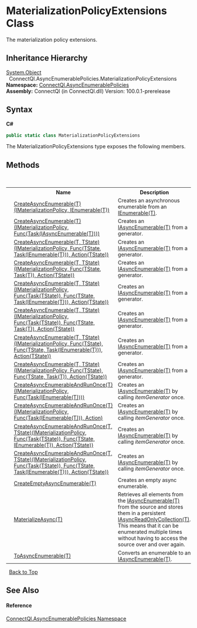 # MaterializationPolicyExtensions Class
 

The materialization policy extensions.


## Inheritance Hierarchy
<a href="http://msdn2.microsoft.com/en-us/library/e5kfa45b" target="_blank">System.Object</a><br />&nbsp;&nbsp;ConnectQl.AsyncEnumerablePolicies.MaterializationPolicyExtensions<br />
**Namespace:**&nbsp;<a href="N_ConnectQl_AsyncEnumerablePolicies">ConnectQl.AsyncEnumerablePolicies</a><br />**Assembly:**&nbsp;ConnectQl (in ConnectQl.dll) Version: 100.0.1-prerelease

## Syntax

**C#**<br />
``` C#
public static class MaterializationPolicyExtensions
```

The MaterializationPolicyExtensions type exposes the following members.


## Methods
&nbsp;<table><tr><th></th><th>Name</th><th>Description</th></tr><tr><td>![Public method](media/pubmethod.gif "Public method")![Static member](media/static.gif "Static member")</td><td><a href="M_ConnectQl_AsyncEnumerablePolicies_MaterializationPolicyExtensions_CreateAsyncEnumerable__1">CreateAsyncEnumerable(T)(IMaterializationPolicy, IEnumerable(T))</a></td><td>
Creates an asynchronous enumerable from an <a href="http://msdn2.microsoft.com/en-us/library/9eekhta0" target="_blank">IEnumerable(T)</a>.</td></tr><tr><td>![Public method](media/pubmethod.gif "Public method")![Static member](media/static.gif "Static member")</td><td><a href="M_ConnectQl_AsyncEnumerablePolicies_MaterializationPolicyExtensions_CreateAsyncEnumerable__1_1">CreateAsyncEnumerable(T)(IMaterializationPolicy, Func(Task(IAsyncEnumerable(T))))</a></td><td>
Creates an <a href="T_ConnectQl_AsyncEnumerables_IAsyncEnumerable_1">IAsyncEnumerable(T)</a> from a generator.</td></tr><tr><td>![Public method](media/pubmethod.gif "Public method")![Static member](media/static.gif "Static member")</td><td><a href="M_ConnectQl_AsyncEnumerablePolicies_MaterializationPolicyExtensions_CreateAsyncEnumerable__2_4">CreateAsyncEnumerable(T, TState)(IMaterializationPolicy, Func(TState, Task(IEnumerable(T))), Action(TState))</a></td><td>
Creates an <a href="T_ConnectQl_AsyncEnumerables_IAsyncEnumerable_1">IAsyncEnumerable(T)</a> from a generator.</td></tr><tr><td>![Public method](media/pubmethod.gif "Public method")![Static member](media/static.gif "Static member")</td><td><a href="M_ConnectQl_AsyncEnumerablePolicies_MaterializationPolicyExtensions_CreateAsyncEnumerable__2_5">CreateAsyncEnumerable(T, TState)(IMaterializationPolicy, Func(TState, Task(T)), Action(TState))</a></td><td>
Creates an <a href="T_ConnectQl_AsyncEnumerables_IAsyncEnumerable_1">IAsyncEnumerable(T)</a> from a generator.</td></tr><tr><td>![Public method](media/pubmethod.gif "Public method")![Static member](media/static.gif "Static member")</td><td><a href="M_ConnectQl_AsyncEnumerablePolicies_MaterializationPolicyExtensions_CreateAsyncEnumerable__2">CreateAsyncEnumerable(T, TState)(IMaterializationPolicy, Func(Task(TState)), Func(TState, Task(IEnumerable(T))), Action(TState))</a></td><td>
Creates an <a href="T_ConnectQl_AsyncEnumerables_IAsyncEnumerable_1">IAsyncEnumerable(T)</a> from a generator.</td></tr><tr><td>![Public method](media/pubmethod.gif "Public method")![Static member](media/static.gif "Static member")</td><td><a href="M_ConnectQl_AsyncEnumerablePolicies_MaterializationPolicyExtensions_CreateAsyncEnumerable__2_1">CreateAsyncEnumerable(T, TState)(IMaterializationPolicy, Func(Task(TState)), Func(TState, Task(T)), Action(TState))</a></td><td>
Creates an <a href="T_ConnectQl_AsyncEnumerables_IAsyncEnumerable_1">IAsyncEnumerable(T)</a> from a generator.</td></tr><tr><td>![Public method](media/pubmethod.gif "Public method")![Static member](media/static.gif "Static member")</td><td><a href="M_ConnectQl_AsyncEnumerablePolicies_MaterializationPolicyExtensions_CreateAsyncEnumerable__2_2">CreateAsyncEnumerable(T, TState)(IMaterializationPolicy, Func(TState), Func(TState, Task(IEnumerable(T))), Action(TState))</a></td><td>
Creates an <a href="T_ConnectQl_AsyncEnumerables_IAsyncEnumerable_1">IAsyncEnumerable(T)</a> from a generator.</td></tr><tr><td>![Public method](media/pubmethod.gif "Public method")![Static member](media/static.gif "Static member")</td><td><a href="M_ConnectQl_AsyncEnumerablePolicies_MaterializationPolicyExtensions_CreateAsyncEnumerable__2_3">CreateAsyncEnumerable(T, TState)(IMaterializationPolicy, Func(TState), Func(TState, Task(T)), Action(TState))</a></td><td>
Creates an <a href="T_ConnectQl_AsyncEnumerables_IAsyncEnumerable_1">IAsyncEnumerable(T)</a> from a generator.</td></tr><tr><td>![Public method](media/pubmethod.gif "Public method")![Static member](media/static.gif "Static member")</td><td><a href="M_ConnectQl_AsyncEnumerablePolicies_MaterializationPolicyExtensions_CreateAsyncEnumerableAndRunOnce__1">CreateAsyncEnumerableAndRunOnce(T)(IMaterializationPolicy, Func(Task(IEnumerable(T))))</a></td><td>
Creates an <a href="T_ConnectQl_AsyncEnumerables_IAsyncEnumerable_1">IAsyncEnumerable(T)</a> by calling *itemGenerator* once.</td></tr><tr><td>![Public method](media/pubmethod.gif "Public method")![Static member](media/static.gif "Static member")</td><td><a href="M_ConnectQl_AsyncEnumerablePolicies_MaterializationPolicyExtensions_CreateAsyncEnumerableAndRunOnce__1_1">CreateAsyncEnumerableAndRunOnce(T)(IMaterializationPolicy, Func(Task(IEnumerable(T))), Action)</a></td><td>
Creates an <a href="T_ConnectQl_AsyncEnumerables_IAsyncEnumerable_1">IAsyncEnumerable(T)</a> by calling *itemGenerator* once.</td></tr><tr><td>![Public method](media/pubmethod.gif "Public method")![Static member](media/static.gif "Static member")</td><td><a href="M_ConnectQl_AsyncEnumerablePolicies_MaterializationPolicyExtensions_CreateAsyncEnumerableAndRunOnce__2">CreateAsyncEnumerableAndRunOnce(T, TState)(IMaterializationPolicy, Func(Task(TState)), Func(TState, IEnumerable(T)), Action(TState))</a></td><td>
Creates an <a href="T_ConnectQl_AsyncEnumerables_IAsyncEnumerable_1">IAsyncEnumerable(T)</a> by calling *itemGenerator* once.</td></tr><tr><td>![Public method](media/pubmethod.gif "Public method")![Static member](media/static.gif "Static member")</td><td><a href="M_ConnectQl_AsyncEnumerablePolicies_MaterializationPolicyExtensions_CreateAsyncEnumerableAndRunOnce__2_1">CreateAsyncEnumerableAndRunOnce(T, TState)(IMaterializationPolicy, Func(Task(TState)), Func(TState, Task(IEnumerable(T))), Action(TState))</a></td><td>
Creates an <a href="T_ConnectQl_AsyncEnumerables_IAsyncEnumerable_1">IAsyncEnumerable(T)</a> by calling *itemGenerator* once.</td></tr><tr><td>![Public method](media/pubmethod.gif "Public method")![Static member](media/static.gif "Static member")</td><td><a href="M_ConnectQl_AsyncEnumerablePolicies_MaterializationPolicyExtensions_CreateEmptyAsyncEnumerable__1">CreateEmptyAsyncEnumerable(T)</a></td><td>
Creates an empty async enumerable.</td></tr><tr><td>![Public method](media/pubmethod.gif "Public method")![Static member](media/static.gif "Static member")</td><td><a href="M_ConnectQl_AsyncEnumerablePolicies_MaterializationPolicyExtensions_MaterializeAsync__1">MaterializeAsync(T)</a></td><td>
Retrieves all elements from the <a href="T_ConnectQl_AsyncEnumerables_IAsyncEnumerable_1">IAsyncEnumerable(T)</a> from the source and stores them in a persistent <a href="T_ConnectQl_AsyncEnumerables_IAsyncReadOnlyCollection_1">IAsyncReadOnlyCollection(T)</a>. This means that it can be enumerated multiple times without having to access the source over and over again.</td></tr><tr><td>![Public method](media/pubmethod.gif "Public method")![Static member](media/static.gif "Static member")</td><td><a href="M_ConnectQl_AsyncEnumerablePolicies_MaterializationPolicyExtensions_ToAsyncEnumerable__1">ToAsyncEnumerable(T)</a></td><td>
Converts an enumerable to an <a href="T_ConnectQl_AsyncEnumerables_IAsyncEnumerable_1">IAsyncEnumerable(T)</a>.</td></tr></table>&nbsp;
<a href="#materializationpolicyextensions-class">Back to Top</a>

## See Also


#### Reference
<a href="N_ConnectQl_AsyncEnumerablePolicies">ConnectQl.AsyncEnumerablePolicies Namespace</a><br />